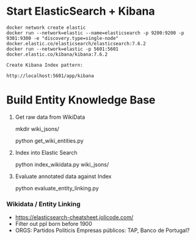# Start ElasticSearch + Kibana

    docker network create elastic
    docker run --network=elastic --name=elasticsearch -p 9200:9200 -p 9301:9300 -e "discovery.type=single-node" docker.elastic.co/elasticsearch/elasticsearch:7.6.2
    docker run --network=elastic -p 5601:5601 docker.elastic.co/kibana/kibana:7.6.2

    Create Kibana Index pattern:
    
    http://localhost:5601/app/kibana

# Build Entity Knowledge Base

   1. Get raw data from WikiData
    
    
        mkdir wiki_jsons/
        
        python get_wiki_entities.py

   2. Index into Elastic Search
        
        
        python index_wikidata.py wiki_jsons/

   3. Evaluate annotated data against Index
   
      
        python evaluate_entity_linking.py


### Wikidata / Entity Linking
 - https://elasticsearch-cheatsheet.jolicode.com/
 - Filter out ppl born before 1900
 - ORGS:
        Partidos Politicis
        Empresas públicos: TAP, Banco de Portugal?
